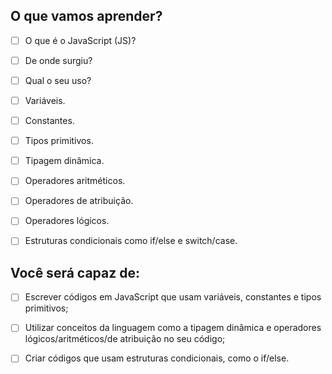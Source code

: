 ## O que vamos aprender?

- [ ] O que é o JavaScript (JS)?

- [ ] De onde surgiu?

- [ ] Qual o seu uso?

- [ ] Variáveis.

- [ ] Constantes.

- [ ] Tipos primitivos.

- [ ] Tipagem dinâmica.

- [ ] Operadores aritméticos.

- [ ] Operadores de atribuição.

- [ ] Operadores lógicos.

- [ ] Estruturas condicionais como if/else e switch/case.

## Você será capaz de:
- [ ] Escrever códigos em JavaScript que usam variáveis, constantes e tipos primitivos;

- [ ] Utilizar conceitos da linguagem como a tipagem dinâmica e operadores lógicos/aritméticos/de atribuição no seu código;

- [ ] Criar códigos que usam estruturas condicionais, como o if/else.

